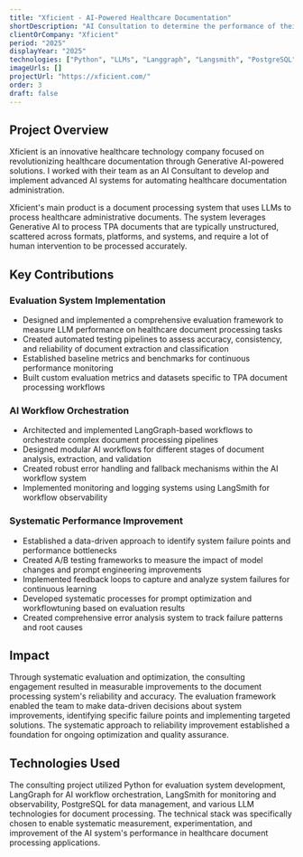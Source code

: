 ```yaml
---
title: "Xficient - AI-Powered Healthcare Documentation"
shortDescription: "AI Consultation to determine the performance of their LLM-based document processing system, setup a systematic approach to improve the performance, and implement an Evals system to confidently improve the reliability of the system."
clientOrCompany: "Xficient"
period: "2025"
displayYear: "2025"
technologies: ["Python", "LLMs", "Langgraph", "Langsmith", "PostgreSQL", "OCR"]
imageUrls: []
projectUrl: "https://xficient.com/"
order: 3
draft: false
---
```


## Project Overview

Xficient is an innovative healthcare technology company focused on revolutionizing healthcare documentation through Generative AI-powered solutions. I worked with their team as an AI Consultant to develop and implement advanced AI systems for automating healthcare documentation administration.

Xficient's main product is a document processing system that uses LLMs to process healthcare administrative documents. The system leverages Generative AI to process TPA documents that are typically unstructured, scattered across formats, platforms, and systems, and require a lot of human intervention to be processed accurately.



## Key Contributions

### Evaluation System Implementation
- Designed and implemented a comprehensive evaluation framework to measure LLM performance on healthcare document processing tasks
- Created automated testing pipelines to assess accuracy, consistency, and reliability of document extraction and classification
- Established baseline metrics and benchmarks for continuous performance monitoring
- Built custom evaluation metrics and datasets specific to TPA document processing workflows

### AI Workflow Orchestration
- Architected and implemented LangGraph-based workflows to orchestrate complex document processing pipelines
- Designed modular AI workflows for different stages of document analysis, extraction, and validation
- Created robust error handling and fallback mechanisms within the AI workflow system
- Implemented monitoring and logging systems using LangSmith for workflow observability

### Systematic Performance Improvement
- Established a data-driven approach to identify system failure points and performance bottlenecks
- Created A/B testing frameworks to measure the impact of model changes and prompt engineering improvements
- Implemented feedback loops to capture and analyze system failures for continuous learning
- Developed systematic processes for prompt optimization and workflowtuning based on evaluation results
- Created comprehensive error analysis system to track failure patterns and root causes



## Impact

Through systematic evaluation and optimization, the consulting engagement resulted in measurable improvements to the document processing system's reliability and accuracy. The evaluation framework enabled the team to make data-driven decisions about system improvements, identifying specific failure points and implementing targeted solutions. The systematic approach to reliability improvement established a foundation for ongoing optimization and quality assurance.

## Technologies Used

The consulting project utilized Python for evaluation system development, LangGraph for AI workflow orchestration, LangSmith for monitoring and observability, PostgreSQL for data management, and various LLM technologies for document processing. The technical stack was specifically chosen to enable systematic measurement, experimentation, and improvement of the AI system's performance in healthcare document processing applications. 